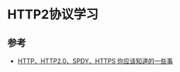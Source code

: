 # HTTP2协议学习


## 参考

- [HTTP、HTTP2.0、SPDY、HTTPS 你应该知道的一些事](https://www.cnblogs.com/wujiaolong/p/5172e1f7e9924644172b64cb2c41fc58.html)
